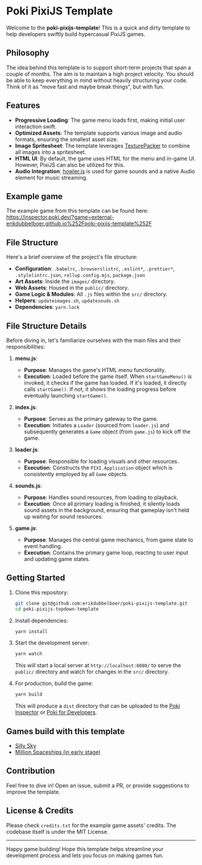 # Poki PixiJS Template

Welcome to the **poki-pixijs-template**! This is a quick and dirty template to help developers swiftly build hypercasual PixiJS games.

## Philosophy

The idea behind this template is to support short-term projects that span a couple of months. The aim is to maintain a high project velocity. You should be able to keep everything in mind without heavily structuring your code. Think of it as "move fast and maybe break things", but with fun.

## Features

-   **Progressive Loading**: The game menu loads first, making initial user interaction swift.
-   **Optimized Assets**: The template supports various image and audio formats, ensuring the smallest asset size.
-   **Image Spritesheet**: The template leverages [TexturePacker](https://www.codeandweb.com/texturepacker) to combine all images into a spritesheet.
-   **HTML UI**: By default, the game uses HTML for the menu and in-game UI. However, PixiJS can also be utilized for this.
-   **Audio Integration**: [howler.js](https://github.com/goldfire/howler.js) is used for game sounds and a native Audio element for music streaming.

## Example game

The example game from this template can be found here: https://inspector.poki.dev/?game=external-erikdubbelboer.github.io%252Fpoki-pixijs-template%252F

## File Structure

Here's a brief overview of the project's file structure:

-   **Configuration**: `.babelrc`, `.browserslistrc`, `.eslint*`, `.prettier*`, `.stylelintrc.json`, `rollup.config.mjs`, `package.json`
-   **Art Assets**: Inside the `images/` directory.
-   **Web Assets**: Housed in the `public/` directory.
-   **Game Logic & Modules**: All `.js` files within the `src/` directory.
-   **Helpers**: `updateimages.sh`, `updatesouds.sh`
-   **Dependencies**: `yarn.lock`

## File Structure Details

Before diving in, let's familiarize ourselves with the main files and their responsibilities:

1. **menu.js**:

    - **Purpose**: Manages the game's HTML menu functionality.
    - **Execution**: Loaded before the game itself. When `startGameMenu()` is invoked, it checks if the game has loaded. If it's loaded, it directly calls `startGame()`. If not, it shows the loading progress before eventually launching `startGame()`.

2. **index.js**:

    - **Purpose**: Serves as the primary gateway to the game.
    - **Execution**: Initiates a `Loader` (sourced from `loader.js`) and subsequently generates a `Game` object (from `game.js`) to kick off the game.

3. **loader.js**:

    - **Purpose**: Responsible for loading visuals and other resources.
    - **Execution**: Constructs the `PIXI.Application` object which is consistently employed by all `Game` objects.

4. **sounds.js**:

    - **Purpose**: Handles sound resources, from loading to playback.
    - **Execution**: Once all primary loading is finished, it silently loads sound assets in the background, ensuring that gameplay isn't held up waiting for sound resources.

5. **game.js**:
    - **Purpose**: Manages the central game mechanics, from game state to event handling.
    - **Execution**: Contains the primary game loop, reacting to user input and updating game states.

## Getting Started

1. Clone this repository:

    ```bash
    git clone git@github.com:erikdubbelboer/poki-pixijs-template.git
    cd poki-pixijs-topdown-template
    ```

2. Install dependencies:

    ```bash
    yarn install
    ```

3. Start the development server:

    ```bash
    yarn watch
    ```

    This will start a local server at `http://localhost:8080/` to serve the `public/` directory and watch for changes in the `src/` directory.

4. For production, build the game:
    ```bash
    yarn build
    ```
    This will produce a `dist` directory that can be uploaded to the [Poki Inspector](https://inspector.poki.dev/) or [Poki for Developers](https://app.poki.dev/).

## Games build with this template

-   [Silly Sky](https://inspector.poki.dev/?game=poki-a036c257-2296-47bb-9301-1cc71b1aeeba)
-   [Million Spaceships (in early stage)](https://inspector.poki.dev/?game=upload-ckerd559qpsb0ojimi6g)

## Contribution

Feel free to dive in! Open an issue, submit a PR, or provide suggestions to improve the template.

## License & Credits

Please check `credits.txt` for the example game assets' credits. The codebase itself is under the MIT License.

---

Happy game building! Hope this template helps streamline your development process and lets you focus on making games fun.
